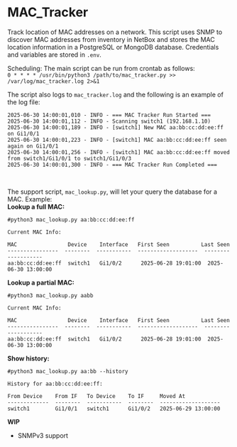 # MAC_Tracker
Track location of MAC addresses on a network.  This script uses SNMP to discover MAC addresses from inventory in NetBox and stores the MAC location information in a PostgreSQL or MongoDB database.  Credentials and variables are stored in `.env`.

Scheduling:
The main script can be run from crontab as follows:<br>
`0 * * * * /usr/bin/python3 /path/to/mac_tracker.py >> /var/log/mac_tracker.log 2>&1`

The script also logs to `mac_tracker.log` and the following is an example of the log file:<br>
```
2025-06-30 14:00:01,010 - INFO - === MAC Tracker Run Started ===
2025-06-30 14:00:01,112 - INFO - Scanning switch1 (192.168.1.10)
2025-06-30 14:00:01,189 - INFO - [switch1] New MAC aa:bb:cc:dd:ee:ff on Gi1/0/1
2025-06-30 14:00:01,223 - INFO - [switch1] MAC aa:bb:cc:dd:ee:ff seen again on Gi1/0/1
2025-06-30 14:00:01,256 - INFO - [switch1] MAC aa:bb:cc:dd:ee:ff moved from switch1/Gi1/0/1 to switch1/Gi1/0/3
2025-06-30 14:00:01,300 - INFO - === MAC Tracker Run Completed ===
```

<br>

The support script, `mac_lookup.py`, will let your query the database for a MAC.  Example:<br>
**Lookup a full MAC:**
```
#python3 mac_lookup.py aa:bb:cc:dd:ee:ff

Current MAC Info:

MAC                Device    Interface   First Seen          Last Seen
----------------  --------  -----------  -------------------  -------------------
aa:bb:cc:dd:ee:ff  switch1   Gi1/0/2      2025-06-28 19:01:00  2025-06-30 13:00:00
```

 **Lookup a partial MAC:**
 ```
#python3 mac_lookup.py aabb

Current MAC Info:

MAC                Device    Interface   First Seen          Last Seen
----------------  --------  -----------  -------------------  -------------------
aa:bb:cc:dd:ee:ff  switch1   Gi1/0/2      2025-06-28 19:01:00  2025-06-30 13:00:00
```

**Show history:**
```
#python3 mac_lookup.py aa:bb --history

History for aa:bb:cc:dd:ee:ff:

From Device    From IF   To Device    To IF     Moved At
-------------  --------  -----------  --------  -------------------
switch1        Gi1/0/1   switch1      Gi1/0/2   2025-06-29 13:00:00
```

**WIP**<br>
* SNMPv3 support
